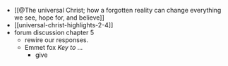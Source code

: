 - [[@The universal Christ; how a forgotten reality can change everything we see, hope for, and believe]]
- [[universal-christ-highlights-2-4]]
- forum discussion chapter 5 
	- rewire our responses. 
	- Emmet fox *Key to ...*
		- give